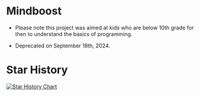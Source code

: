 # Mindboost
* Please note this project was aimed at kids who are below 10th grade for then to understand the basics of programming.
 
* Deprecated on September 18th, 2024.

# Star History
[![Star History Chart](https://api.star-history.com/svg?repos=withinjoel/Mindboost-Deprecated&type=Timeline)](https://star-history.com/#withinjoel/Mindboost-Deprecated&Timeline)
